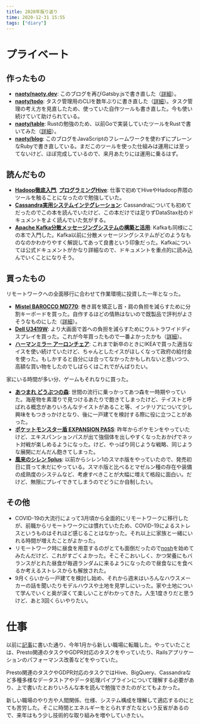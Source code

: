 ```yaml
---
title: 2020年振り返り
time: 2020-12-31 15:55
tags: ["diary"]
---
```


# プライベート

## 作ったもの
* **[naoty/naoty.dev](https://github.com/naoty/naoty.dev)**: このブログを再びGatsby.jsで書き直した（[詳細](/401/)）。
* **[naoty/todo](https://github.com/naoty/todo)**: タスク管理用のCLIを数年ぶりに書き直した（[詳細](/416/)）。タスク管理の考え方を見直したため、使っていた自作ツールも書き直した。今も使い続けていて助けられている。
* **[naoty/table](https://github.com/naoty/table)**: Rustの勉強のため、以前Goで実装していたツールをRustで書いてみた（[詳細](/426/)）。
* **[naoty/blog](https://github.com/naoty/blog)**: このブログをJavaScriptのフレームワークを使わずにプレーンなRubyで書き直している。まだこのツールを使った仕組みは運用には至ってないけど、ほぼ完成しているので、来月あたりには運用に乗るはず。

## 読んだもの
* **[Hadoop徹底入門](https://tatsu-zine.com/books/hadoop-tettei-nyumon-2nd)**, **[プログラミングHive](https://www.oreilly.co.jp/books/9784873116174/)**: 仕事で初めてHiveやHadoop界隈のツールを触ることになったので勉強していた。
* **[Cassandra実用システムインテグレーション](https://www.shoeisha.co.jp/book/detail/9784798128436)**: Cassandraについても初めてだったのでこの本を読んでいたけど、この本だけでは足りずDataStax社のドキュメントをよく読んでいた気がする。
* **[Apache Kafka分散メッセージングシステムの構築と活用](https://www.shoeisha.co.jp/book/detail/9784798152370)**: Kafkaも同様にこの本で入門した。Kafka以前に分散メッセージングシステムがどのようなものなのかわかりやすく解説してあって良書という印象だった。Kafkaについては公式ドキュメントがかなり詳細なので、ドキュメントを重点的に読み込んでいくことになりそう。

## 買ったもの
リモートワークへの全面移行に合わせて作業環境に投資した一年となった。

* **[Mistel BAROCCO MD770](https://www.archisite.co.jp/products/mistel/barocco-md770/)**: 巻き肩を矯正し首・肩の負担を減らすために分割キーボードを買った。自作するほどの情熱はないので既製品で評判がよさそうなものにした（[詳細](/398/)）。
* **[Dell U3419W](https://www.dell.com/ja-jp/shop/accessories/apd/210-aqwn)**: より大画面で首への負担を減らすためにウルトラワイドディスプレイを買った。これが今年買ったもので一番よかったかも（[詳細](/403/)）。
* **[ハーマンミラー アーロンチェア](https://www.hermanmiller.com/ja_jp/products/seating/office-chairs/aeron-chairs/)**: これまで新卒のときにIKEAで買った適当なイスを使い続けていたけど、ちゃんとしたイスがほしくなって政府の給付金を使った。もしかすると自分には合ってなかったかもしれないと思いつつ、高額な買い物をしたのでしばらくはこれでがんばりたい。

家にいる時間が多い分、ゲームもそれなりに買った。

* **[あつまれ どうぶつの森](https://www.nintendo.co.jp/switch/acbaa/index.html)**: 世間の流行に乗っかってあつ森を一時期やっていた。海産物を素潜りで見つけるあたりで飽きてしまったけど、テイストと呼ばれる概念がありいろんなテイストがあること等、インテリアについて少し興味をもつきっかけとなり、後に一戸建てを検討する際に役に立つことがあった。
* **[ポケットモンスター盾 EXPANSION PASS](https://www.pokemon.co.jp/ex/sword_shield_expansion/)**: 昨年からポケモンをやっていたけど、エキスパンションパスが出て強個体を出しやすくなったおかげでネット対戦が楽しめるようになった。けど、やっぱり同じような戦略、同じような展開にだんだん飽きてしまった。
* **[風来のシレン 5plus](https://www.spike-chunsoft.co.jp/shiren5plus/)**: 以前からシレン1のスマホ版をやっていたので、発売初日に買って未だにやっている。スマホ版と比べるとマゼルン種の存在や装備の成熟度のシステムなど、考慮すべきことが大幅に増えて格段に面白い。だけど、無限にプレイできてしまうのでどうにか自制したい。

## その他
* COVID-19の大流行によって3月頃から全面的にリモートワークに移行したが、前職からリモートワークには慣れていたため、COVID-19によるストレスというものはそれほど感じることはなかった。それ以上に家族と一緒にいれる時間が増えたことがよかった。
* リモートワーク時に昼食を用意するのがとても面倒だったので[nosh](https://nosh.jp/)を始めてみたんだけど、これがすごくよかった。そこそこおいしく、かつ栄養にもバランスがとれた昼食が毎週ランダムに来るようになったので昼食なにを食べるか考えるストレスからも解放された。
* 9月くらいから一戸建てを検討し始め、それから週末はいろんなハウスメーカーの話を聞いたりモデルハウスや土地を見学しにいった。家や土地について学んでいくと奥が深くて楽しいことがわかってきた。人生1度きりだと思うけど、あと3回くらいやりたい。

# 仕事
以前に[記事](/410/)に書いた通り、今年1月から新しい職場に転職した。やっていたことは、Presto関連のタスクやGDPR対応のタスクをやっていたり、Railsアプリケーションのパフォーマンス改善などをやっていた。

Presto関連のタスクやGDPR対応のタスクではHive、BigQuery、Cassandraなど多種多様なデータストアやデータ処理パイプラインについて理解する必要があり、上で書いたとおりいろんな本を読んで勉強できたのがとてもよかった。

新しい職場のやり方や人間関係、仕様、システム構成を理解して適応するのにとても苦労した。そこに時間とエネルギーをとられすぎたなという反省があるので、来年はもう少し技術的な取り組みを増やしていきたい。
